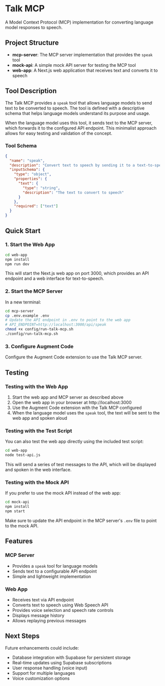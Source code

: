 # Talk MCP

A Model Context Protocol (MCP) implementation for converting language model responses to speech.

## Project Structure

- **mcp-server**: The MCP server implementation that provides the `speak` tool
- **mock-api**: A simple mock API server for testing the MCP tool
- **web-app**: A Next.js web application that receives text and converts it to speech

## Tool Description

The Talk MCP provides a `speak` tool that allows language models to send text to be converted to speech. The tool is defined with a descriptive schema that helps language models understand its purpose and usage.

When the language model uses this tool, it sends text to the MCP server, which forwards it to the configured API endpoint. This minimalist approach allows for easy testing and validation of the concept.

### Tool Schema

```json
{
  "name": "speak",
  "description": "Convert text to speech by sending it to a text-to-speech API",
  "inputSchema": {
    "type": "object",
    "properties": {
      "text": {
        "type": "string",
        "description": "The text to convert to speech"
      }
    },
    "required": ["text"]
  }
}
```

## Quick Start

### 1. Start the Web App

```bash
cd web-app
npm install
npm run dev
```

This will start the Next.js web app on port 3000, which provides an API endpoint and a web interface for text-to-speech.

### 2. Start the MCP Server

In a new terminal:

```bash
cd mcp-server
cp .env.example .env
# Update the API endpoint in .env to point to the web app
# API_ENDPOINT=http://localhost:3000/api/speak
chmod +x config/run-talk-mcp.sh
./config/run-talk-mcp.sh
```

### 3. Configure Augment Code

Configure the Augment Code extension to use the Talk MCP server.

## Testing

### Testing with the Web App

1. Start the web app and MCP server as described above
2. Open the web app in your browser at http://localhost:3000
3. Use the Augment Code extension with the Talk MCP configured
4. When the language model uses the `speak` tool, the text will be sent to the web app and spoken aloud

### Testing with the Test Script

You can also test the web app directly using the included test script:

```bash
cd web-app
node test-api.js
```

This will send a series of test messages to the API, which will be displayed and spoken in the web interface.

### Testing with the Mock API

If you prefer to use the mock API instead of the web app:

```bash
cd mock-api
npm install
npm start
```

Make sure to update the API endpoint in the MCP server's `.env` file to point to the mock API.

## Features

### MCP Server
- Provides a `speak` tool for language models
- Sends text to a configurable API endpoint
- Simple and lightweight implementation

### Web App
- Receives text via API endpoint
- Converts text to speech using Web Speech API
- Provides voice selection and speech rate controls
- Displays message history
- Allows replaying previous messages

## Next Steps

Future enhancements could include:

- Database integration with Supabase for persistent storage
- Real-time updates using Supabase subscriptions
- User response handling (voice input)
- Support for multiple languages
- Voice customization options
